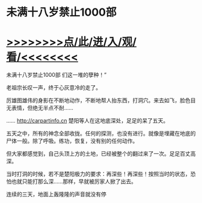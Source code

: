 # 未满十八岁禁止1000部

# <a href="https://github.com/aihcr/keda/issues/1">>>>>>>>>点/此/进/入/观/看/<<<<<<<<</a>

未满十八岁禁止1000部
们这一堆的孽种！”

老祖宗长叹一声，终于心灰意冷的走了。

厉雄图雄伟的身影在不断地动作，不断地帮人抬东西，打洞穴。来去如飞，脸色目无表情，但绝无半点不耐……

……
http://carpartinfo.cn
楚阳等人在这地底深处，足足的呆了五天。

五天之中，所有的神念全部收拢。任何的探测，也没有进行。就像是埋藏在地底的尸体一般。除了呼吸。练功，恢复，没有别的任何动作。

但大家都感觉到，自己头顶上方的土地，已经被整个的翻过来了一次。足足百丈高深。

当时打洞的时候，若不是楚阳极力的要求：再深些！再深些！按照当时的状态，恐怕也就只能打那么深……那样，早就被厉家人掀了出去。

连续的三天，地面上轰隆隆的声音就没有停
